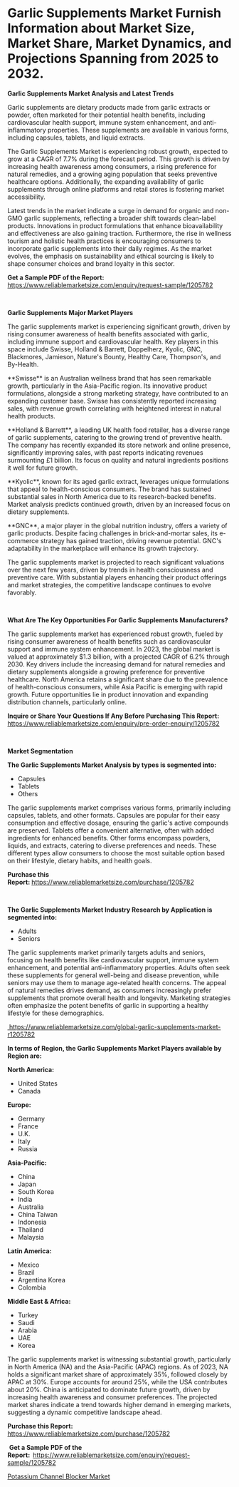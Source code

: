 <p><h1>Garlic Supplements Market Furnish Information about Market Size, Market Share, Market Dynamics, and Projections Spanning from 2025 to 2032.</h1></p><p><strong>Garlic Supplements Market Analysis and Latest Trends</strong></p>
<p><p>Garlic supplements are dietary products made from garlic extracts or powder, often marketed for their potential health benefits, including cardiovascular health support, immune system enhancement, and anti-inflammatory properties. These supplements are available in various forms, including capsules, tablets, and liquid extracts. </p><p>The Garlic Supplements Market is experiencing robust growth, expected to grow at a CAGR of 7.7% during the forecast period. This growth is driven by increasing health awareness among consumers, a rising preference for natural remedies, and a growing aging population that seeks preventive healthcare options. Additionally, the expanding availability of garlic supplements through online platforms and retail stores is fostering market accessibility. </p><p>Latest trends in the market indicate a surge in demand for organic and non-GMO garlic supplements, reflecting a broader shift towards clean-label products. Innovations in product formulations that enhance bioavailability and effectiveness are also gaining traction. Furthermore, the rise in wellness tourism and holistic health practices is encouraging consumers to incorporate garlic supplements into their daily regimes. As the market evolves, the emphasis on sustainability and ethical sourcing is likely to shape consumer choices and brand loyalty in this sector.</p></p>
<p><strong>Get a Sample PDF of the Report:&nbsp;</strong> <a href="https://www.reliablemarketsize.com/enquiry/request-sample/1205782?utm_campaign=3053&utm_medium=2&utm_source=Github&utm_content=ia&utm_term=08032025&utm_id=garlic-supplements">https://www.reliablemarketsize.com/enquiry/request-sample/1205782</a></p>
<p>&nbsp;</p>
<p><strong>Garlic Supplements Major Market Players</strong></p>
<p><p>The garlic supplements market is experiencing significant growth, driven by rising consumer awareness of health benefits associated with garlic, including immune support and cardiovascular health. Key players in this space include Swisse, Holland & Barrett, Doppelherz, Kyolic, GNC, Blackmores, Jamieson, Nature's Bounty, Healthy Care, Thompson's, and By-Health.</p><p>**Swisse** is an Australian wellness brand that has seen remarkable growth, particularly in the Asia-Pacific region. Its innovative product formulations, alongside a strong marketing strategy, have contributed to an expanding customer base. Swisse has consistently reported increasing sales, with revenue growth correlating with heightened interest in natural health products.</p><p>**Holland & Barrett**, a leading UK health food retailer, has a diverse range of garlic supplements, catering to the growing trend of preventive health. The company has recently expanded its store network and online presence, significantly improving sales, with past reports indicating revenues surmounting £1 billion. Its focus on quality and natural ingredients positions it well for future growth.</p><p>**Kyolic**, known for its aged garlic extract, leverages unique formulations that appeal to health-conscious consumers. The brand has sustained substantial sales in North America due to its research-backed benefits. Market analysis predicts continued growth, driven by an increased focus on dietary supplements.</p><p>**GNC**, a major player in the global nutrition industry, offers a variety of garlic products. Despite facing challenges in brick-and-mortar sales, its e-commerce strategy has gained traction, driving revenue potential. GNC's adaptability in the marketplace will enhance its growth trajectory.</p><p>The garlic supplements market is projected to reach significant valuations over the next few years, driven by trends in health consciousness and preventive care. With substantial players enhancing their product offerings and market strategies, the competitive landscape continues to evolve favorably.</p></p>
<p>&nbsp;</p>
<p><strong>What Are The Key Opportunities For Garlic Supplements Manufacturers?</strong></p>
<p><p>The garlic supplements market has experienced robust growth, fueled by rising consumer awareness of health benefits such as cardiovascular support and immune system enhancement. In 2023, the global market is valued at approximately $1.3 billion, with a projected CAGR of 6.2% through 2030. Key drivers include the increasing demand for natural remedies and dietary supplements alongside a growing preference for preventive healthcare. North America retains a significant share due to the prevalence of health-conscious consumers, while Asia Pacific is emerging with rapid growth. Future opportunities lie in product innovation and expanding distribution channels, particularly online.</p></p>
<p><strong>Inquire or Share Your Questions If Any Before Purchasing This Report:</strong> <a href="https://www.reliablemarketsize.com/enquiry/pre-order-enquiry/1205782?utm_campaign=3053&utm_medium=2&utm_source=Github&utm_content=ia&utm_term=08032025&utm_id=garlic-supplements">https://www.reliablemarketsize.com/enquiry/pre-order-enquiry/1205782</a></p>
<p>&nbsp;</p>
<p><strong>Market Segmentation</strong></p>
<p><strong>The Garlic Supplements Market Analysis by types is segmented into:</strong></p>
<p><ul><li>Capsules</li><li>Tablets</li><li>Others</li></ul></p>
<p><p>The garlic supplements market comprises various forms, primarily including capsules, tablets, and other formats. Capsules are popular for their easy consumption and effective dosage, ensuring the garlic's active compounds are preserved. Tablets offer a convenient alternative, often with added ingredients for enhanced benefits. Other forms encompass powders, liquids, and extracts, catering to diverse preferences and needs. These different types allow consumers to choose the most suitable option based on their lifestyle, dietary habits, and health goals.</p></p>
<p><strong>Purchase this Report:&nbsp;</strong><a href="https://www.reliablemarketsize.com/purchase/1205782?utm_campaign=3053&utm_medium=2&utm_source=Github&utm_content=ia&utm_term=08032025&utm_id=garlic-supplements">https://www.reliablemarketsize.com/purchase/1205782</a></p>
<p>&nbsp;</p>
<p><strong>The Garlic Supplements Market Industry Research by Application is segmented into:</strong></p>
<p><ul><li>Adults</li><li>Seniors</li></ul></p>
<p><p>The garlic supplements market primarily targets adults and seniors, focusing on health benefits like cardiovascular support, immune system enhancement, and potential anti-inflammatory properties. Adults often seek these supplements for general well-being and disease prevention, while seniors may use them to manage age-related health concerns. The appeal of natural remedies drives demand, as consumers increasingly prefer supplements that promote overall health and longevity. Marketing strategies often emphasize the potent benefits of garlic in supporting a healthy lifestyle for these demographics.</p></p>
<p><a href="https://www.reliablemarketsize.com/global-garlic-supplements-market-r1205782?utm_campaign=3053&utm_medium=2&utm_source=Github&utm_content=ia&utm_term=08032025&utm_id=garlic-supplements">&nbsp;https://www.reliablemarketsize.com/global-garlic-supplements-market-r1205782</a></p>
<p><strong>In terms of Region, the Garlic Supplements Market Players available by Region are:</strong></p>
<p>
    <p> <strong> North America: </strong>
        <ul>
            <li>United States</li>
            <li>Canada</li>
        </ul>
        </p> 
    <p> <strong> Europe: </strong>
        <ul>
            <li>Germany</li>
            <li>France</li>
            <li>U.K.</li>
            <li>Italy</li>
            <li>Russia</li>
        </ul>
        </p> 
    <p> <strong> Asia-Pacific: </strong>
        <ul>
            <li>China</li>
            <li>Japan</li>
            <li>South Korea</li>
            <li>India</li>
            <li>Australia</li>
            <li>China Taiwan</li>
            <li>Indonesia</li>
            <li>Thailand</li>
            <li>Malaysia</li>
        </ul>
        </p> 
    <p> <strong> Latin America: </strong>
        <ul>
            <li>Mexico</li>
            <li>Brazil</li>
            <li>Argentina Korea</li>
            <li>Colombia</li>
        </ul>
        </p> 
    <p> <strong> Middle East & Africa: </strong>
        <ul>
            <li>Turkey</li>
            <li>Saudi</li>
            <li>Arabia</li>
            <li>UAE</li>
            <li>Korea</li>
        </ul>
    </p>
    </p>
<p><p>The garlic supplements market is witnessing substantial growth, particularly in North America (NA) and the Asia-Pacific (APAC) regions. As of 2023, NA holds a significant market share of approximately 35%, followed closely by APAC at 30%. Europe accounts for around 25%, while the USA contributes about 20%. China is anticipated to dominate future growth, driven by increasing health awareness and consumer preferences. The projected market shares indicate a trend towards higher demand in emerging markets, suggesting a dynamic competitive landscape ahead.</p></p>
<p><strong>Purchase this Report: </strong><a href="https://www.reliablemarketsize.com/purchase/1205782?utm_campaign=3053&utm_medium=2&utm_source=Github&utm_content=ia&utm_term=08032025&utm_id=garlic-supplements">https://www.reliablemarketsize.com/purchase/1205782</a></p>
<p>&nbsp;<strong>Get a Sample PDF of the Report:&nbsp;&nbsp;</strong><a href="https://www.reliablemarketsize.com/enquiry/request-sample/1205782?utm_campaign=3053&utm_medium=2&utm_source=Github&utm_content=ia&utm_term=08032025&utm_id=garlic-supplements">https://www.reliablemarketsize.com/enquiry/request-sample/1205782</a></p>
<p><strong></strong></p>
<p><p><a href="https://github.com/zupankocka/Market-Research-Report-List-1/blob/main/potassium-channel-blocker-market.md?utm_campaign=3053&utm_medium=2&utm_source=Github&utm_content=ia&utm_term=08032025&utm_id=garlic-supplements">Potassium Channel Blocker Market</a></p></p>